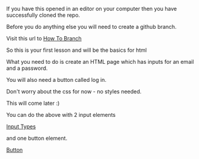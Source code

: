 If you have this opened in an editor on your computer then you have successfully cloned the repo.

Before you do anything else you will need to create a github branch. 

Visit this url to
[How To Branch](https://www.w3schools.com/git/git_branch.asp)


So this is your first lesson and will be the basics for html

What you need to do is create an HTML page which has inputs for an email and a password.

You will also need a button called log in. 

Don't worry about the css for now - no styles needed.

This will come later :)


You can do the above with 2 input elements

[Input Types](https://www.w3schools.com/html/html_form_input_types.asp)

and one button element.

[Button](https://www.w3schools.com/tags/tag_button.asp)

